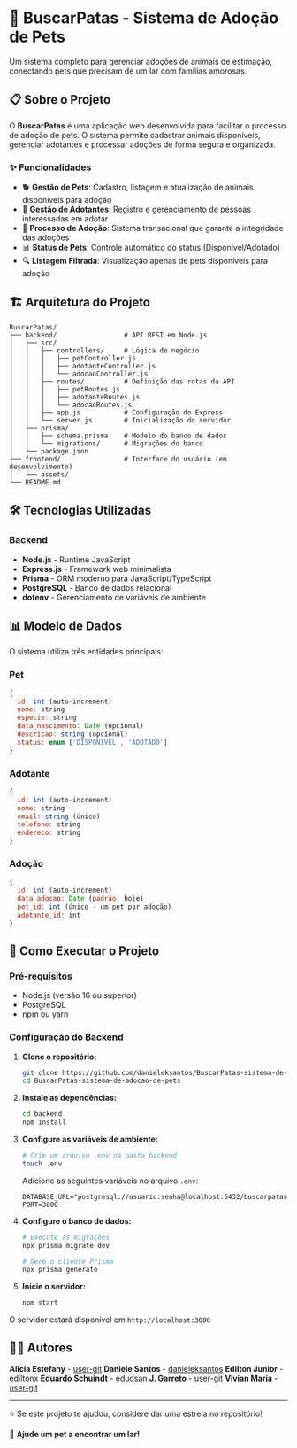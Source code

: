 # 🐾 BuscarPatas - Sistema de Adoção de Pets

Um sistema completo para gerenciar adoções de animais de estimação, conectando pets que precisam de um lar com famílias amorosas.

## 📋 Sobre o Projeto

O **BuscarPatas** é uma aplicação web desenvolvida para facilitar o processo de adoção de pets. O sistema permite cadastrar animais disponíveis, gerenciar adotantes e processar adoções de forma segura e organizada.

### ✨ Funcionalidades

- 🐕 **Gestão de Pets**: Cadastro, listagem e atualização de animais disponíveis para adoção
- 👥 **Gestão de Adotantes**: Registro e gerenciamento de pessoas interessadas em adotar
- 🤝 **Processo de Adoção**: Sistema transacional que garante a integridade das adoções
- 📊 **Status de Pets**: Controle automático do status (Disponível/Adotado)
- 🔍 **Listagem Filtrada**: Visualização apenas de pets disponíveis para adoção

## 🏗️ Arquitetura do Projeto

```
BuscarPatas/
├── backend/                 # API REST em Node.js
│   ├── src/
│   │   ├── controllers/     # Lógica de negócio
│   │   │   ├── petController.js
│   │   │   ├── adotanteController.js
│   │   │   └── adocaoController.js
│   │   ├── routes/          # Definição das rotas da API
│   │   │   ├── petRoutes.js
│   │   │   ├── adotanteRoutes.js
│   │   │   └── adocaoRoutes.js
│   │   ├── app.js           # Configuração do Express
│   │   └── server.js        # Inicialização do servidor
│   ├── prisma/
│   │   ├── schema.prisma    # Modelo do banco de dados
│   │   └── migrations/      # Migrações do banco
│   └── package.json
├── frontend/                # Interface do usuário (em desenvolvimento)
│   └── assets/
└── README.md
```

## 🛠️ Tecnologias Utilizadas

### Backend
- **Node.js** - Runtime JavaScript
- **Express.js** - Framework web minimalista
- **Prisma** - ORM moderno para JavaScript/TypeScript
- **PostgreSQL** - Banco de dados relacional
- **dotenv** - Gerenciamento de variáveis de ambiente

## 📊 Modelo de Dados

O sistema utiliza três entidades principais:

### Pet
```javascript
{
  id: int (auto-increment)
  nome: string
  especie: string
  data_nascimento: Date (opcional)
  descricao: string (opcional)
  status: enum ['DISPONIVEL', 'ADOTADO']
}
```

### Adotante
```javascript
{
  id: int (auto-increment)
  nome: string
  email: string (único)
  telefone: string
  endereco: string
}
```

### Adoção
```javascript
{
  id: int (auto-increment)
  data_adocao: Date (padrão: hoje)
  pet_id: int (único - um pet por adoção)
  adotante_id: int
}
```

## 🚀 Como Executar o Projeto

### Pré-requisitos

- Node.js (versão 16 ou superior)
- PostgreSQL
- npm ou yarn

### Configuração do Backend

1. **Clone o repositório:**
   ```bash
   git clone https://github.com/danieleksantos/BuscarPatas-sistema-de-adocao-de-pets.git
   cd BuscarPatas-sistema-de-adocao-de-pets
   ```

2. **Instale as dependências:**
   ```bash
   cd backend
   npm install
   ```

3. **Configure as variáveis de ambiente:**
   ```bash
   # Crie um arquivo .env na pasta backend
   touch .env
   ```
   
   Adicione as seguintes variáveis no arquivo `.env`:
   ```env
   DATABASE_URL="postgresql://usuario:senha@localhost:5432/buscarpatas"
   PORT=3000
   ```

4. **Configure o banco de dados:**
   ```bash
   # Execute as migrações
   npx prisma migrate dev
   
   # Gere o cliente Prisma
   npx prisma generate
   ```

5. **Inicie o servidor:**
   ```bash
   npm start
   ```

O servidor estará disponível em `http://localhost:3000`



## 👨‍💻 Autores

**Alicia Estefany** - [user-git](https://github.com/user-git)
**Daniele Santos** - [danieleksantos](https://github.com/danieleksantos)
**Edilton Junior** - [ediltonx](https://github.com/ediltonx)
**Eduardo Schuindt** - [edudsan](https://github.com/edudsan)
**J. Garreto** - [user-git](https://github.com/user-git)
**Vivian Maria** - [user-git](https://github.com/user-git)



---

⭐ Se este projeto te ajudou, considere dar uma estrela no repositório!

🐾 **Ajude um pet a encontrar um lar!**